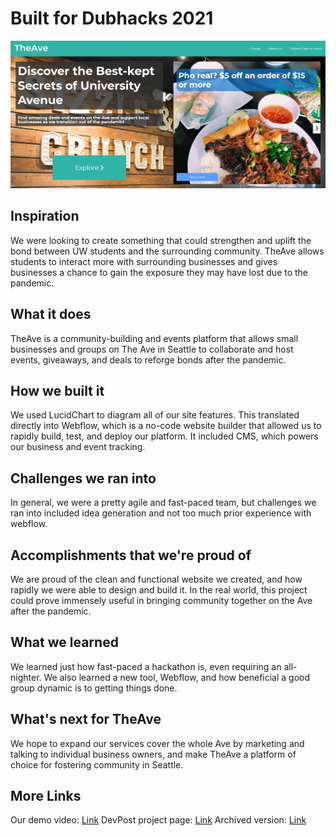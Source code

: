 # Built for Dubhacks 2021

![Home page](Screenshots/Screenshot1.png)

## Inspiration

We were looking to create something that could strengthen and uplift the bond between UW students and the surrounding community. TheAve allows students to interact more with surrounding businesses and gives businesses a chance to gain the exposure they may have lost due to the pandemic.

## What it does

TheAve is a community-building and events platform that allows small businesses and groups on The Ave in Seattle to collaborate and host events, giveaways, and deals to reforge bonds after the pandemic.

## How we built it

We used LucidChart to diagram all of our site features. This translated directly into Webflow, which is a no-code website builder that allowed us to rapidly build, test, and deploy our platform. It included CMS, which powers our business and event tracking.

## Challenges we ran into

In general, we were a pretty agile and fast-paced team, but challenges we ran into included idea generation and not too much prior experience with webflow.

## Accomplishments that we're proud of

We are proud of the clean and functional website we created, and how rapidly we were able to design and build it. In the real world, this project could prove immensely useful in bringing community together on the Ave after the pandemic. 

## What we learned

We learned just how fast-paced a hackathon is, even requiring an all-nighter. We also learned a new tool, Webflow, and how beneficial a good group dynamic is to getting things done.

## What's next for TheAve

We hope to expand our services cover the whole Ave by marketing and talking to individual business owners, and make TheAve a platform of choice for fostering community in Seattle.

## More Links

Our demo video: [Link](https://www.youtube.com/watch?v=ftMBo4VZpsQ)
DevPost project page: [Link](https://devpost.com/software/theave)
Archived version: [Link](https://archive.md/584yV)
